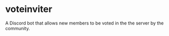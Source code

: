 # voteinviter
A Discord bot that allows new members to be voted in the the server by the community.
